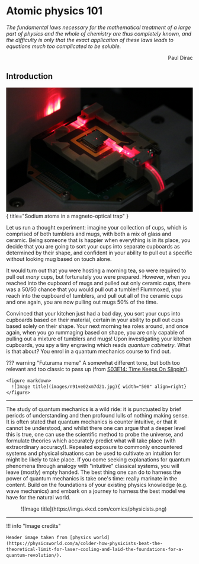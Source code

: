 # Atomic physics 101

_The fundamental laws necessary for the mathematical treatment of a large part of physics and the whole of chemistry are thus completely known, and the difficulty is only that the exact application of these laws leads to equations much too complicated to be soluble._

<p align=right> Paul Dirac </p>

## Introduction

![](images/header.jpg){ title="Sodium atoms in a magneto-optical trap" }

Let us run a thought experiment: imagine your collection of cups, which is comprised of both tumblers and mugs, with both a mix of glass and ceramic. Being someone that is happier when everything is in its place, you decide that you are going to sort your cups into separate cupboards as determined by their shape, and confident in your ability to pull out a specific without looking mug based on touch alone.

It would turn out that you were hosting a morning tea, so were required to pull out _many_ cups, but fortunately you were prepared. However, when you reached into the cupboard of mugs and pulled out only ceramic cups, there was a 50/50 chance that you would pull out a tumbler! Flummoxed, you reach into the cupboard of tumblers, and pull out all of the ceramic cups and one again, you are now pulling out mugs 50% of the time.

Convinced that your kitchen just had a bad day, you sort your cups into cupboards based on their material, certain in your ability to pull out cups based solely on their shape. Your next morning tea roles around, and once again, when you go rummaging based on shape, you are only capable of pulling out a mixture of tumblers and mugs! Upon investigating your kitchen cupboards, you spy a tiny engraving which reads _quantum cabinetry_. What is that about? You enrol in a quantum mechanics course to find out.

??? warning "Futurama meme"
    A somewhat different tone, but both too relevant and too classic to pass up (from [S03E14: Time Keeps On Slippin'](https://www.imdb.com/title/tt0584462/)).

    <figure markdown>
      ![Image title](images/n91ve02xm7d21.jpg){ width="500" align=right}
    </figure>

---

The study of quantum mechanics is a wild ride: it is punctuated by brief periods of understanding and then profound lulls of nothing making sense. It is often stated that quantum mechanics is counter intuitive, or that it cannot be understood, and whilst there one can argue that a deeper level this is true, one can use the scientific method to probe the universe, and formulate theories which accurately predict what will take place (with extraordinary accuracy!). Repeated exposure to commonly encountered systems and physical situations can be used to cultivate an intuition for might be likely to take place. If you come seeking explanations for quantum phenomena through analogy with "intuitive" classical systems, you will leave (mostly) empty handed. The best thing one can do to harness the power of quantum mechanics is take one's time: really marinate in the content. Build on the foundations of your existing physics knowledge (e.g. wave mechanics) and embark on a journey to harness the best model we have for the natural world.

<figure markdown>
  ![Image title](https://imgs.xkcd.com/comics/physicists.png)
</figure>

---

!!! info "Image credits"

    Header image taken from [physics world](https://physicsworld.com/a/colder-how-physicists-beat-the-theoretical-limit-for-laser-cooling-and-laid-the-foundations-for-a-quantum-revolution/).
